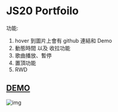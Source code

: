 # JS20 Portfoilo

功能:
1. hover 到圖片上會有 github 連結和 Demo
2. 動態時間 以及 收拉功能
3. 歌曲播放、暫停
4. 置頂功能
5. RWD

## [DEMO](https://tommm2.github.io/js20-portfoilo/)

![img](https://i.postimg.cc/mDFM0T9r/image.jpg)
